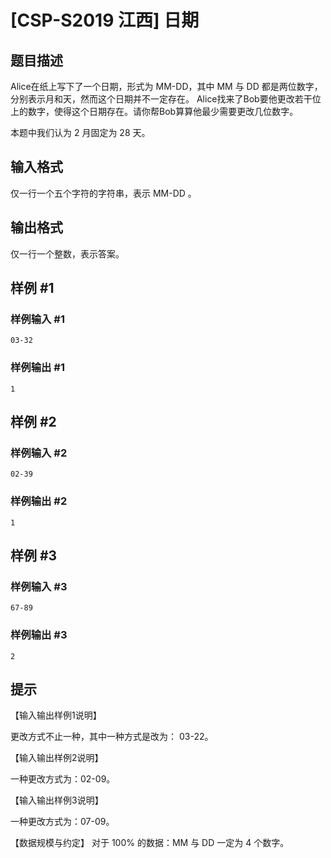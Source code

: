 # [CSP-S2019 江西] 日期

## 题目描述

Alice在纸上写下了一个日期，形式为 $\text{MM-DD}$，其中 $\text{MM}$ 与 $\text{DD}$ 都是两位数字，分别表示月和天，然而这个日期并不一定存在。 Alice找来了Bob要他更改若干位上的数字，使得这个日期存在。请你帮Bob算算他最少需要更改几位数字。

本题中我们认为 $2$ 月固定为 $28$ 天。

## 输入格式

仅一行一个五个字符的字符串，表示 $\text{MM-DD}$ 。

## 输出格式

仅一行一个整数，表示答案。

## 样例 #1

### 样例输入 #1
```
03-32
```

### 样例输出 #1

```
1
```

## 样例 #2

### 样例输入 #2
```
02-39
```

### 样例输出 #2

```
1
```

## 样例 #3

### 样例输入 #3
```
67-89
```

### 样例输出 #3

```
2
```

## 提示

【输入输出样例1说明】

更改方式不止一种，其中一种方式是改为： $\text{03-22}$。

【输入输出样例2说明】

一种更改方式为：$\text{02-09}$。

【输入输出样例3说明】

一种更改方式为：$\text{07-09}$。

【数据规模与约定】
对于 $100\%$ 的数据：$\text{MM}$ 与 $\text{DD}$ 一定为 $4$ 个数字。
